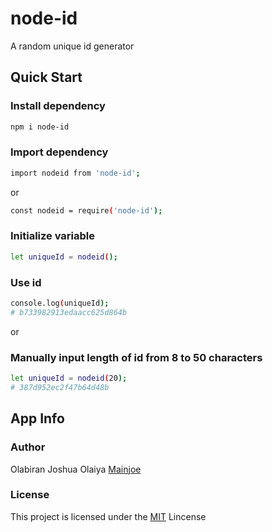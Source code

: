 # node-id

A random unique id generator

## Quick Start

### Install dependency

```bash
npm i node-id
```

### Import dependency

```bash
import nodeid from 'node-id';
```

or

```bash
const nodeid = require('node-id');
```

### Initialize variable

```bash
let uniqueId = nodeid();
```

### Use id

```bash
console.log(uniqueId);
# b733982913edaacc625d864b
```

or

### Manually input length of id from 8 to 50 characters

```bash
let uniqueId = nodeid(20);
# 387d952ec2f47b64d48b
```

## App Info

### Author

Olabiran Joshua Olaiya
[Mainjoe](https://olabiranjoshua.netlify.app/)

### License

This project is licensed under the [MIT](https://github.com/olabiranj/node-id/blob/master/LICENSE) Lincense
